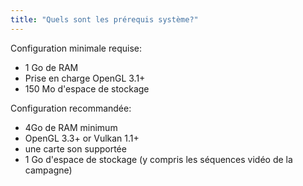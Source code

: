 ```yaml
---
title: "Quels sont les prérequis système?"
---
```


Configuration minimale requise:
- 1 Go de RAM
- Prise en charge OpenGL 3.1+
- 150 Mo d'espace de stockage

Configuration recommandée:
- 4Go de RAM minimum
- OpenGL 3.3+ or Vulkan 1.1+
- une carte son supportée
- 1 Go d'espace de stockage (y compris les séquences vidéo de la campagne)

